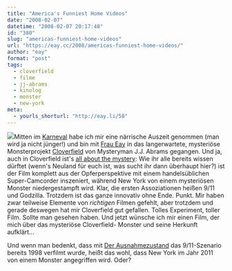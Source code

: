 ```yaml
---
title: "America's Funniest Home Videos"
date: "2008-02-07"
datetime: "2008-02-07 20:17:48"
id: "380"
slug: "americas-funniest-home-videos"
url: "https://eay.cc/2008/americas-funniest-home-videos/"
author: "eay"
format: "post"
tags:
  - cloverfield
  - filme
  - jj-abrams
  - kinolog
  - monster
  - new-york
meta:
  - yourls_shorturl: "http://eay.li/58"
---
```


![](/uploads/2008/cloverfield.jpg)Mitten im [Karneval](//eay.cc/2008/dat-is-ne-jode-lade-he/) habe ich mir eine närrische Auszeit genommen (man wird ja nicht jünger!) und bin mit [Frau Eay](http://spaetz.eayz.net/) in das langerwartete, mysteriöse Monsterprojekt [Cloverfield](http://imdb.com/title/tt1060277/) von Mysteryman J.J. Abrams gegangen. Und ja, auch in Cloverfield ist's [all about the mystery](//eay.cc/2008/die-zauberkiste-des-jj-abrams/): Wie ihr alle bereits wissen dürftet (wenn's Neuland für euch ist, was sucht ihr dann überhaupt hier?) ist der Film komplett aus der Opferperspektive mit einem handelsüblichen Super-Camcorder inszeniert, während New York von einem mysteriösen Monster niedergestampft wird. Klar, die ersten Assoziationen heißen 9/11 und Godzilla. Trotzdem ist das ganze innovativ ohne Ende. Punkt. Mir haben zwar teilweise Elemente von _richtigen_ Filmen gefehlt, aber trotzdem und gerade deswegen hat mir Cloverfield gut gefallen. Tolles Experiment, toller Film. Sollte man gesehen haben. Und jetzt wünsche ich mir einen Film, der mich über das mysteriöse Cloverfield- Monster und seine Herkunft aufklärt...

Und wenn man bedenkt, dass mit [Der Ausnahmezustand](http://www.imdb.com/title/tt0133952/) das 9/11-Szenario bereits 1998 verfilmt wurde, heißt das wohl, dass New York im Jahr 2011 von einem Monster angegriffen wird. Oder?
